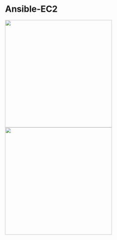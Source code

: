 # Ansible-EC2

<img src="https://user-images.githubusercontent.com/49041342/197639929-0dcd3032-d3f0-4858-a7db-06a6d2ac8c08.png" width="350">  <img src="https://user-images.githubusercontent.com/49041342/197639929-0dcd3032-d3f0-4858-a7db-06a6d2ac8c08.png" width="350">

